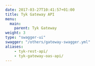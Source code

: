 ```yaml
---
date: 2017-03-27T10:41:57+01:00
title: Tyk Gateway API
menu:
  main:
    parent: Tyk Gateway
weight: 3
type: "swagger-ui"
swagger: "/others/gateway-swagger.yml"
aliases:
    - tyk-rest-api/
    - tyk-gateway-oas-api/
---
```

